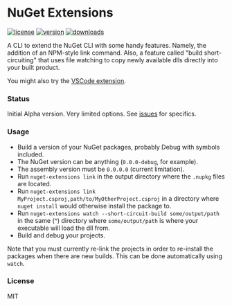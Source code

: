 # NuGet Extensions

[![license](https://img.shields.io/github/license/mashape/apistatus.svg)]()
[![version](https://img.shields.io/npm/v/nuget-extensions.svg)]()
[![downloads](https://img.shields.io/npm/dt/nuget-extensions.svg)]()

A CLI to extend the NuGet CLI with some handy features. Namely, the addition of an NPM-style link command. Also, a feature called "build short-circuiting" that uses file watching to copy newly available dlls directly into your built product.

You might also try the [VSCode extension](https://marketplace.visualstudio.com/items?itemName=randymarsh77.nuget-extensions-vscode).

### Status

Initial Alpha version. Very limited options. See [issues](https://github.com/randymarsh77/nuget-extensions/issues) for specifics.

### Usage

- Build a version of your NuGet packages, probably Debug with symbols included.
- The NuGet version can be anything (`0.0.0-debug`, for example).
- The assembly version must be `0.0.0.0` (current limitation).
- Run `nuget-extensions link` in the output directory where the `.nupkg` files are located.
- Run `nuget-extensions link MyProject.csproj,path/to/MyOtherProject.csproj` in a directory where `nuget install` would otherwise install the package to.
- Run `nuget-extensions watch --short-circuit-build some/output/path` in the same (^) directory where `some/output/path` is where your executable will load the dll from.
- Build and debug your projects.

Note that you must currently re-link the projects in order to re-install the packages when there are new builds. This can be done automatically using `watch`.

### License

MIT
